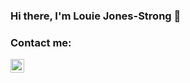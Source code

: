### Hi there, I'm Louie Jones-Strong 👋

### Contact me:

[<img align="left" alt="Louie Jones-Strong | LinkedIn" width="22px" src="https://cdn.jsdelivr.net/npm/simple-icons@v3/icons/linkedin.svg" />][linkedin]

[linkedin]: https://www.linkedin.com/in/louie-jones-strong/
